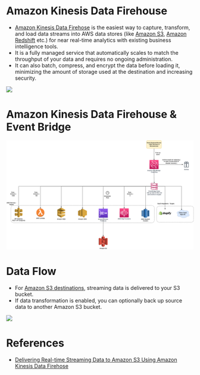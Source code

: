# Amazon Kinesis Data Firehouse
- [Amazon Kinesis Data Firehose](https://aws.amazon.com/kinesis/data-firehose/) is the easiest way to capture, transform, and load data streams into AWS data stores (like [Amazon S3](../../../7_StorageServices/3_ObjectStorageTypes/AmazonS3/Readme.md), [Amazon Redshift](../../../6_DatabaseServices/AmazonRedshift.md) etc.) for near real-time analytics with existing business intelligence tools.
- It is a fully managed service that automatically scales to match the throughput of your data and requires no ongoing administration. 
- It can also batch, compress, and encrypt the data before loading it, minimizing the amount of storage used at the destination and increasing security.

![](https://d1.awsstatic.com/pdp-how-it-works-assets/product-page-diagram_Amazon-KDF_HIW-V2-Updated-Diagram@2x.6e531854393eabf782f5a6d6d3b63f2e74de0db4.png)

# Amazon Kinesis Data Firehouse & Event Bridge

![img.png](../../../5_MessageBrokerServices/assests/eventbridge/EventBridge.png)

# Data Flow
- For [Amazon S3 destinations](https://docs.aws.amazon.com/firehose/latest/dev/what-is-this-service.html), streaming data is delivered to your S3 bucket. 
- If data transformation is enabled, you can optionally back up source data to another Amazon S3 bucket.

![](https://docs.aws.amazon.com/images/firehose/latest/dev/images/fh-flow-s3.png)

# References
- [Delivering Real-time Streaming Data to Amazon S3 Using Amazon Kinesis Data Firehose](https://towardsdatascience.com/delivering-real-time-streaming-data-to-amazon-s3-using-amazon-kinesis-data-firehose-2cda5c4d1efe)